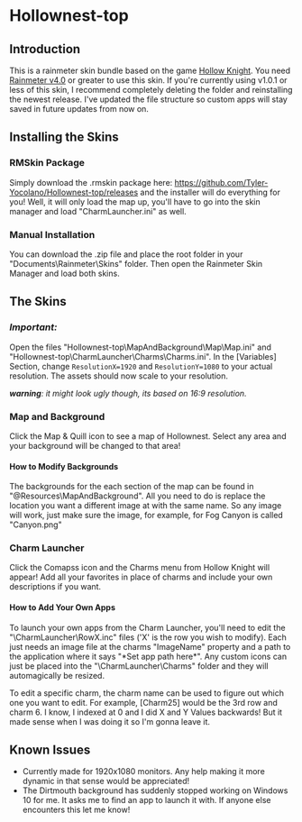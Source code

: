 # Hollownest-top

## Introduction
This is a rainmeter skin bundle based on the game [Hollow Knight](http://hollowknight.com/).  You need [Rainmeter v4.0](https://www.rainmeter.net/) or greater to use this skin.  If you're currently using v1.0.1 or less of this skin, I recommend completely deleting the folder and reinstalling the newest release.  I've updated the file structure so custom apps will stay saved in future updates from now on.

## Installing the Skins
### RMSkin Package
Simply download the .rmskin package here: https://github.com/Tyler-Yocolano/Hollownest-top/releases and the installer will do everything for you!  Well, it will only load the map up, you'll have to go into the skin manager and load "CharmLauncher.ini" as well.

### Manual Installation
You can download the .zip file and place the root folder in your "Documents\Rainmeter\Skins\" folder.  Then open the Rainmeter Skin Manager and load both skins.

## The Skins

### __*Important:*__
Open the files "Hollownest-top\MapAndBackground\Map\Map.ini" and "Hollownest-top\CharmLauncher\Charms\Charms.ini".  In the [Variables] Section, change ````ResolutionX=1920```` and ````ResolutionY=1080```` to your actual resolution.  The assets should now scale to your resolution.

*__warning__: it might look ugly though, its based on 16:9 resolution.*


### Map and Background
Click the Map & Quill icon to see a map of Hollownest.  Select any area and your background will be changed to that area!

#### How to Modify Backgrounds
The backgrounds for the each section of the map can be found in "@Resources\MapAndBackground\". All you need to do is replace the location you want a different image at with the same name.  So any image will work, just make sure the image, for example, for Fog Canyon is called "Canyon.png"

### Charm Launcher
Click the Comapss icon and the Charms menu from Hollow Knight will appear! Add all your favorites in place of charms and include your own descriptions if you want.

#### How to Add Your Own Apps
To launch your own apps from the Charm Launcher, you'll need to edit the "\CharmLauncher\RowX.inc" files ('X' is the row you wish to modify).  Each just needs an image file at the charms "ImageName" property and a path to the application where it says "\*Set app path here\*".  Any custom icons can just be placed into the "\CharmLauncher\Charms\" folder and they will automagically be resized.

To edit a specific charm, the charm name can be used to figure out which one you want to edit.  For example, [Charm25] would be the 3rd row and charm 6.  I know, I indexed at 0 and I did X and Y Values backwards! But it made sense when I was doing it so I'm gonna leave it.

## Known Issues
- Currently made for 1920x1080 monitors.  Any help making it more dynamic in that sense would be appreciated!
- The Dirtmouth background has suddenly stopped working on Windows 10 for me.  It asks me to find an app to launch it with.  If anyone else encounters this let me know!
